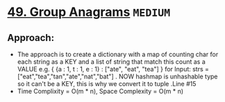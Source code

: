 # [49. Group Anagrams](https://leetcode.com/problems/group-anagrams/submissions/1344485739/) `MEDIUM`

## Approach:
- The approach is to create a dictionary with a map of counting char for each string as a KEY and a list of string that match this count as a VALUE e.g. { {a : 1, t : 1, e : 1} : ["ate", "eat", "tea"] } for  Input: strs = ["eat","tea","tan","ate","nat","bat"] . 
NOW hashmap is unhashable type so it can't be a KEY, this is why we convert it to tuple .Line #15
- Time Complixity = O(m * n),  Space Complexity = O(m * n)
